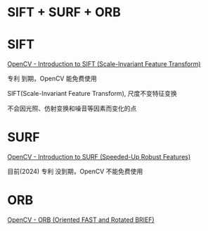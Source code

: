 # SIFT + SURF + ORB

# SIFT

[OpenCV - Introduction to SIFT (Scale-Invariant Feature Transform)](https://docs.opencv.org/3.4/da/df5/tutorial_py_sift_intro.html)

专利 到期，OpenCV 能免费使用

SIFT(Scale-Invariant Feature Transform), 尺度不变特征变换

不会因光照、仿射变换和噪音等因素而变化的点




# SURF

[OpenCV - Introduction to SURF (Speeded-Up Robust Features)](https://docs.opencv.org/3.4/df/dd2/tutorial_py_surf_intro.html)

目前(2024) 专利 没到期，OpenCV 不能免费使用

# ORB

[OpenCV - ORB (Oriented FAST and Rotated BRIEF)](https://docs.opencv.org/3.4/d1/d89/tutorial_py_orb.html)





